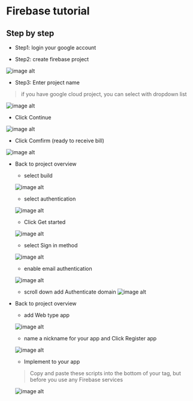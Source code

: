 # Firebase tutorial

## Step by step
- Step1: login your google account

- Step2: create firebase project

![image alt](https://github.com/BladeChang/tutorial/blob/main/Firebase/resources/img/Firebase-0.png?raw=true "Firebase-0")

- Step3: Enter project name

> if you have google cloud project, you can select with dropdown list 

![image alt](https://github.com/BladeChang/tutorial/blob/main/Firebase/resources/img/Firebase-1.png?raw=true "Firebase-1")

- Click Continue 

![image alt](https://github.com/BladeChang/tutorial/blob/main/Firebase/resources/img/Firebase-2.png?raw=true "Firebase-2")

- Click Comfirm (ready to receive bill) 

![image alt](https://github.com/BladeChang/tutorial/blob/main/Firebase/resources/img/Firebase-3.png?raw=true "Firebase-3")

- Back to project overview 
   
   - select build 
   
   ![image alt](https://github.com/BladeChang/tutorial/blob/main/Firebase/resources/img/Firebase-4.png?raw=true "Firebase-4")
   
   - select authentication 
   
   ![image alt](https://github.com/BladeChang/tutorial/blob/main/Firebase/resources/img/Firebase-5.png?raw=true "Firebase-5")
   
   - Click Get started 
   
   ![image alt](https://github.com/BladeChang/tutorial/blob/main/Firebase/resources/img/Firebase-6.png?raw=true "Firebase-6")


    - select Sign in method

    ![image alt](https://github.com/BladeChang/tutorial/blob/main/Firebase/resources/img/Firebase-7.png?raw=true "Firebase-7")
    
    - enable email authentication
    
    ![image alt](https://github.com/BladeChang/tutorial/blob/main/Firebase/resources/img/Firebase-8.png?raw=true "Firebase-8")
    
    - scroll down add Authenticate domain 
    ![image alt](https://github.com/BladeChang/tutorial/blob/main/Firebase/resources/img/Firebase-12.png?raw=true "Firebase-12")


- Back to project overview
    - add Web type app 
    
    ![image alt](https://github.com/BladeChang/tutorial/blob/main/Firebase/resources/img/Firebase-9.png?raw=true "Firebase-9")
    
    - name a nickname for your app and Click Register app
    
    ![image alt](https://github.com/BladeChang/tutorial/blob/main/Firebase/resources/img/Firebase-10.png?raw=true "Firebase-10")
    
    - Implement to your app
    
    > Copy and paste these scripts into the bottom of your <body> tag, but before you use any Firebase services
    
    ![image alt](https://github.com/BladeChang/tutorial/blob/main/Firebase/resources/img/Firebase-11.png?raw=true "Firebase-11")
